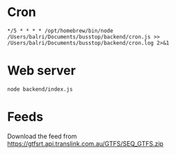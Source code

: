 # Cron

```
*/5 * * * * /opt/homebrew/bin/node /Users/balri/Documents/busstop/backend/cron.js >> /Users/balri/Documents/busstop/backend/cron.log 2>&1
```

# Web server
```
node backend/index.js
```

# Feeds

Download the feed from https://gtfsrt.api.translink.com.au/GTFS/SEQ_GTFS.zip
